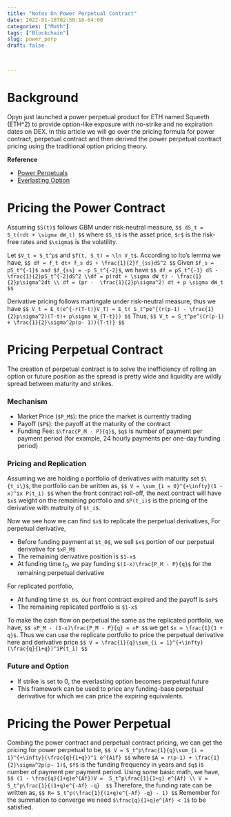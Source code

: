 ```yaml
---
title: "Notes On Power Perpetual Contract"
date: 2022-01-18T02:50:16-04:00
categories: ["Math"]
tags: ["Blockchain"]
slug: power_perp
draft: false



---
```


# Background
Opyn just launched a power perpetual product for ETH named Squeeth (ETH^2) to provide option-like exposure with no-strike and no expiration dates on DEX. In this article we will go over the pricing formula for power contract, perpetual contract and then derived the power perpetual contract pricing using the traditional option pricing theory.


**Reference**

- [Power Perpetuals](https://www.paradigm.xyz/2021/08/power-perpetuals/)
- [Everlasting Option](https://www.paradigm.xyz/papers/everlasting_options.pdf)

# Pricing the Power Contract
Assuming `$S(t)$` follows GBM under risk-neutral measure,
`$$
dS_t = S_t(rdt + \sigma dW_t)
$$`
where `$S_t$` is the asset price, `$r$` is the risk-free rates and `$\sigma$` is the volatility. 

Let `$V_t = S_t^p$` and `$f(t, S_t) = \ln V_t$`. According to Ito’s lemma we have,
`$$
df = f_t dt+ f_s dS + \frac{1}{2}f_{ss}dS^2
$$`
Given `$f_s = pS_t^{-1}$ and $f_{ss} = -p S_t^{-2}$`, we have
`$$
df = pS_t^{-1} dS - \frac{1}{2}pS_t^{-2}dS^2 \\df = p(rdt + \sigma dW_t) - \frac{1}{2}p\sigma^2dt \\ df = (pr -  \frac{1}{2}p\sigma^2) dt + p \sigma dW_t
$$`

Derivative pricing follows martingale under risk-neutral measure, thus we have
`$$
V_t = E_t(e^{-r(T-t)}V_T) = E_t( S_t^pe^{(r(p-1) - \frac{1}{2}p\sigma^2)(T-t)+ p\sigma W_{T-t}})
$$`
Thus,
`$$
V_t = S_t^pe^{(r(p-1) + \frac{1}{2}\sigma^2p(p- 1))(T-t)}
$$`

# Pricing Perpetual Contract
The creation of perpetual contract is to solve the inefficiency of rolling an option or future position as the spread is pretty wide and liquidity are wildly spread between maturity and strikes.

### Mechanism
- Market Price (`$P_M$`): the price the market is currently trading
- Payoff (`$P$`): the payoff at the maturity of the contract
- Funding Fee: `$\frac{P_M - P}{q}$`, `$q$` is number of payment per payment period (for example, 24 hourly payments per one-day funding period)

### Pricing and Replication
Assuming we are holding a portfolio of derivatives with maturity set `$\{t_i\}$`, the portfolio can be written as,
`$$
V = \sum_{i = 0}^{+\infty}(1 - x)^ix P(t_i)
$$`
when the front contract roll-off, the next contract will have `$x$` weight on the remaining portfolio and `$P(t_i)$` is the pricing of the derivative with matruity of `$t_i$`.

Now we see how we can find `$x$` to replicate the perpetual derivatives,
For perpetual derivative,
- Before funding payment at `$t_0$`, we sell `$x$` portion of our perpetual derivative for `$xP_M$`
- The remaining derivative position is `$1-x$`
- At funding time $t_0$, we pay funding `$(1-x)\frac{P_M - P}{q}$` for the remaining perpetual derivative

For replicated portfolio,
- At funding time `$t_0$`, our front contract expired and the payoff is `$xP$`
- The remaining replicated portfolio is `$1-x$`

To make the cash flow on perpetual the same as the replicated portfolio, we have,
`$$
xP_M - (1-x)\frac{P_M - P}{q} = xP
$$`
we get `$x = \frac{1}{1 + q}$`. Thus we can use the replicate portfolio to price the perpetual derivative here and derivative price
`$$
V = \frac{1}{q}\sum_{i = 1}^{+\infty}(\frac{q}{1+q})^iP(t_i)
$$`

### Future and Option
- If strike is set to 0, the everlasting option becomes perpetual future
- This framework can be used to price any funding-base perpetual derivative for which we can price the expiring equivalents.  

# Pricing the Power Perpetual
Combing the power contract and perpetual contract pricing, we can get the pricing for power perpetual to be,
`$$
V = S_t^p\frac{1}{q}\sum_{i = 1}^{+\infty}(\frac{q}{1+q})^i e^{Aif}
$$`
where `$A = r(p-1) + \frac{1}{2}\sigma^2p(p- 1)$`, `$f$` is the funding frequency in years and `$q$` is number of payment per payment period. Using some basic math, we have,
`$$
(1 - \frac{q}{1+q}e^{Af})V =  S_t^p\frac{1}{1+q} e^{Af} \\ V =  S_t^p\frac{1}{(1+q)e^{-Af} -q} 
$$`
Therefore, the funding rate can be written as,
`$$
R= S_t^p(\frac{1}{(1+q)e^{-Af} -q} - 1)
$$`
Remember for the summation to converge we need  `$\frac{q}{1+q}e^{Af} < 1$` to be satisfied.